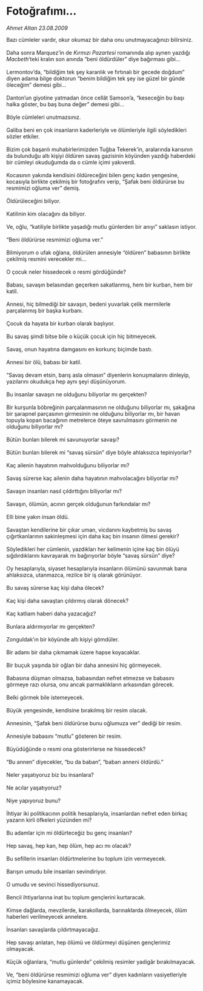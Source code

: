 # Fotoğrafımı...

*Ahmet Altan 23.08.2009*

<div class="taraf_structure_2col_1zq">
<div class="margen_n">



 <p>Bazı cümleler vardır, okur okumaz bir daha onu unutmayacağınızı bilirsiniz. <br/><br/>Daha sonra Marquez’in de <i>Kırmızı Pazartesi</i> romanında alıp aynen yazdığı <i>Macbeth</i>’teki kralın son anında “beni öldürdüler” diye bağırması gibi... <br/><br/>Lermontov’da, “bildiğim tek şey karanlık ve fırtınalı bir gecede doğdum” diyen adama bilge doktorun “benim bildiğim tek şey ise güzel bir günde öleceğim” demesi gibi... <br/><br/>Danton’un giyotine yatmadan önce cellât Samson’a, “keseceğin bu başı halka göster, bu baş buna değer” demesi gibi... <br/><br/>Böyle cümleleri unutmazsınız. <br/><br/>Galiba beni en çok insanların kaderleriyle ve ölümleriyle ilgili söyledikleri sözler etkiler. <br/><br/>Bizim çok başarılı muhabirlerimizden Tuğba Tekerek’in, aralarında karısının da bulunduğu altı kişiyi öldüren savaş gazisinin köyünden yazdığı haberdeki bir cümleyi okuduğumda da o cümle içimi yakıverdi. <br/><br/>Kocasının yakında kendisini öldüreceğini bilen genç kadın yengesine, kocasıyla birlikte çekilmiş bir fotoğrafını verip, “Şafak beni öldürürse bu resmimizi oğluma ver” demiş. <br/><br/>Öldürüleceğini biliyor. <br/><br/>Katilinin kim olacağını da biliyor. <br/><br/>Ve, oğlu, “katiliyle birlikte yaşadığı mutlu günlerden bir anıyı” saklasın istiyor. <br/><br/>“Beni öldürürse resmimizi oğluma ver.” <br/><br/>Bilmiyorum o ufak oğlana, öldürülen annesiyle “öldüren” babasının birlikte çekilmiş resmini verecekler mi... <br/><br/>O çocuk neler hissedecek o resmi gördüğünde? <br/><br/>Babası, savaşın belasından geçerken sakatlanmış, hem bir kurban, hem bir katil. <br/><br/>Annesi, hiç bilmediği bir savaşın, bedeni yuvarlak çelik mermilerle parçalanmış bir başka kurbanı. <br/><br/>Çocuk da hayata bir kurban olarak başlıyor. <br/><br/>Bu savaş şimdi bitse bile o küçük çocuk için hiç bitmeyecek. <br/><br/>Savaş, onun hayatına damgasını en korkunç biçimde bastı. <br/><br/>Annesi bir ölü, babası bir katil. <br/><br/>“Savaş devam etsin, barış asla olmasın” diyenlerin konuşmalarını dinleyip, yazılarını okudukça hep aynı şeyi düşünüyorum. <br/><br/>Bu insanlar savaşın ne olduğunu biliyorlar mı gerçekten? <br/><br/>Bir kurşunla böbreğinin parçalanmasının ne olduğunu biliyorlar mı, şakağına bir şarapnel parçasının girmesinin ne olduğunu biliyorlar mı, bir havan topuyla kopan bacağının metrelerce öteye savrulmasını görmenin ne olduğunu biliyorlar mı? <br/><br/>Bütün bunları bilerek mi savunuyorlar savaşı? <br/><br/>Bütün bunları bilerek mi “savaş sürsün” diye böyle ahlaksızca tepiniyorlar? <br/><br/>Kaç ailenin hayatının mahvolduğunu biliyorlar mı? <br/><br/>Savaş sürerse kaç ailenin daha hayatının mahvolacağını biliyorlar mı? <br/><br/>Savaşın insanları nasıl çıldırttığını biliyorlar mı? <br/><br/>Savaşın, ölümün, acının gerçek olduğunun farkındalar mı? <br/><br/>Elli bine yakın insan öldü. <br/><br/>Savaştan kendilerine bir çıkar uman, vicdanını kaybetmiş bu savaş çığırtkanlarının sakinleşmesi için daha kaç bin insanın ölmesi gerekir? <br/><br/>Söyledikleri her cümlenin, yazdıkları her kelimenin içine kaç bin ölüyü sığdırdıklarını kavrayarak mı bağırıyorlar böyle “savaş sürsün” diye? <br/><br/>Oy hesaplarıyla, siyaset hesaplarıyla insanların ölümünü savunmak bana ahlaksızca, utanmazca, rezilce bir iş olarak görünüyor. <br/><br/>Bu savaş sürerse kaç kişi daha ölecek? <br/><br/>Kaç kişi daha savaştan çıldırmış olarak dönecek? <br/><br/>Kaç katliam haberi daha yazacağız? <br/><br/>Bunlara aldırmıyorlar mı gerçekten? <br/><br/>Zonguldak’ın bir köyünde altı kişiyi gömdüler. <br/><br/>Bir adamı bir daha çıkmamak üzere hapse koyacaklar. <br/><br/>Bir buçuk yaşında bir oğlan bir daha annesini hiç görmeyecek. <br/><br/>Babasına düşman olmazsa, babasından nefret etmezse ve babasını görmeye razı olursa, onu ancak parmaklıkların arkasından görecek. <br/><br/>Belki görmek bile istemeyecek. <br/><br/>Büyük yengesinde, kendisine bırakılmış bir resim olacak. <br/><br/>Annesinin, “Şafak beni öldürürse bunu oğlumuza ver” dediği bir resim. <br/><br/>Annesiyle babasını “mutlu” gösteren bir resim. <br/><br/>Büyüdüğünde o resmi ona gösterirlerse ne hissedecek? <br/><br/>“Bu annen” diyecekler, “bu da baban”, “baban anneni öldürdü.” <br/><br/>Neler yaşatıyoruz biz bu insanlara? <br/><br/>Ne acılar yaşatıyoruz? <br/><br/>Niye yapıyoruz bunu? <br/><br/>İhtiyar iki politikacının politik hesaplarıyla, insanlardan nefret eden birkaç yazarın kirli öfkeleri yüzünden mi? <br/><br/>Bu adamlar için mi öldürteceğiz bu genç insanları? <br/><br/>Hep savaş, hep kan, hep ölüm, hep acı mı olacak? <br/><br/>Bu sefillerin insanları öldürtmelerine bu toplum izin vermeyecek. <br/><br/>Barışın umudu bile insanları sevindiriyor. <br/><br/>O umudu ve sevinci hissediyorsunuz. <br/><br/>Bencil ihtiyarlarına inat bu toplum gençlerini kurtaracak. <br/><br/>Kimse dağlarda, mevzilerde, karakollarda, barınaklarda ölmeyecek, ölüm haberleri verilmeyecek annelere. <br/><br/>İnsanları savaşlarda çıldırtmayacağız. <br/><br/>Hep savaşı anlatan, hep ölümü ve öldürmeyi düşünen gençlerimiz olmayacak. <br/><br/>Küçük oğlanlara, “mutlu günlerde” çekilmiş resimler yadigâr bırakılmayacak. <br/><br/>Ve, “beni öldürürse resmimizi oğluma ver” diyen kadınların vasiyetleriyle içimiz böylesine kanamayacak.</p>
<br/>
<br/>
<br/>



<br/>


<div id="taraf_not">
</div>

</div>


</div>

